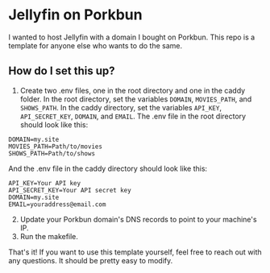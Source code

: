 # Jellyfin on Porkbun

I wanted to host Jellyfin with a domain I bought on Porkbun. This repo is a template for anyone else who wants to do the same.

## How do I set this up?

1. Create two .env files, one in the root directory and one in the caddy folder. In the root directory, set the variables `DOMAIN`, `MOVIES_PATH`, and `SHOWS_PATH`. In the caddy directory, set the variables `API_KEY`, `API_SECRET_KEY`, `DOMAIN`, and `EMAIL`. The .env file in the root directory should look like this:
```
DOMAIN=my.site
MOVIES_PATH=Path/to/movies
SHOWS_PATH=Path/to/shows
```
And the .env file in the caddy directory should look like this:
```
API_KEY=Your API key
API_SECRET_KEY=Your API secret key
DOMAIN=my.site
EMAIL=youraddress@email.com
```
2. Update your Porkbun domain's DNS records to point to your machine's IP.
3. Run the makefile.

That's it! If you want to use this template yourself, feel free to reach out with any questions. It should be pretty easy to modify.
